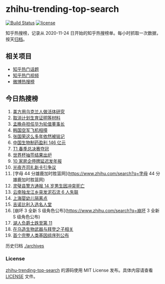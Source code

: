 # zhihu-trending-top-search

[![Build Status](https://github.com/justjavac/zhihu-trending-top-search/workflows/ci/badge.svg?branch=main)](https://github.com/justjavac/zhihu-trending-top-search/actions)
[![license](https://img.shields.io/github/license/justjavac/zhihu-trending-top-search)](https://github.com/justjavac/zhihu-trending-top-search/blob/main/LICENSE)

知乎热搜榜，记录从 2020-11-24 日开始的知乎热搜榜单。每小时抓取一次数据，按天[归档](./archives)。

## 相关项目

- [知乎热门话题](https://github.com/justjavac/zhihu-trending-hot-questions)
- [知乎热门视频](https://github.com/justjavac/zhihu-trending-hot-video)
- [微博热搜榜](https://github.com/justjavac/weibo-trending-hot-search)

## 今日热搜榜

<!-- BEGIN -->
<!-- 最后更新时间 Sun Apr 03 2022 07:07:12 GMT+0800 (China Standard Time) -->

1. [美方用乌克兰人做活体研究](https://www.zhihu.com/search?q=美方活体研究)
1. [取消计划生育证明等材料](https://www.zhihu.com/search?q=取消计划生育证明等材料)
1. [孟晚舟担任华为轮值董事长](https://www.zhihu.com/search?q=孟晚舟担任华为轮值董事长)
1. [韩国空军飞机相撞](https://www.zhihu.com/search?q=韩国空军飞机相撞)
1. [张国荣这么多年依然被铭记](https://www.zhihu.com/search?q=张国荣)
1. [中国生物制药盈利 146 亿元](https://www.zhihu.com/search?q=中国生物制药)
1. [T1 春季总决赛夺冠](https://www.zhihu.com/search?q=t1)
1. [世界杯抽签结果出炉](https://www.zhihu.com/search?q=世界杯抽签)
1. [10 家房企停牌延迟发年报](https://www.zhihu.com/search?q=房企停牌)
1. [光夜齐司礼新卡引争议](https://www.zhihu.com/search?q=光夜齐司礼新卡引争议)
1. [字母 44 分雄鹿加时胜篮网](https://www.zhihu.com/search?q=字母 44 分雄鹿加时胜篮网)
1. [灵璧县警方通报 14 岁男生因冲突死亡](https://www.zhihu.com/search?q=灵璧渔沟中学事件)
1. [云南独龙江乡突发泥石流 6 人失联](https://www.zhihu.com/search?q=云南突发泥石流)
1. [上海婴幼儿隔离点](https://www.zhihu.com/search?q=婴幼儿隔离点)
1. [吉诺比利入选名人堂](https://www.zhihu.com/search?q=吉诺比利入选名人堂)
1. [崩坏 3 全新 S 级角色公布](https://www.zhihu.com/search?q=崩坏 3 全新 S 级角色公布)
1. [湖人负爵士跌至第 11](https://www.zhihu.com/search?q=湖人不敌爵士)
1. [在乌造生物武器与拜登之子相关](https://www.zhihu.com/search?q=拜登之子)
1. [首个完整人类基因组序列公布](https://www.zhihu.com/search?q=首个完整人类基因组序列公布)

<!-- END -->

历史归档 [./archives](./archives)

### License

[zhihu-trending-top-search](https://github.com/justjavac/zhihu-trending-top-search)
的源码使用 MIT License 发布。具体内容请查看 [LICENSE](./LICENSE) 文件。
